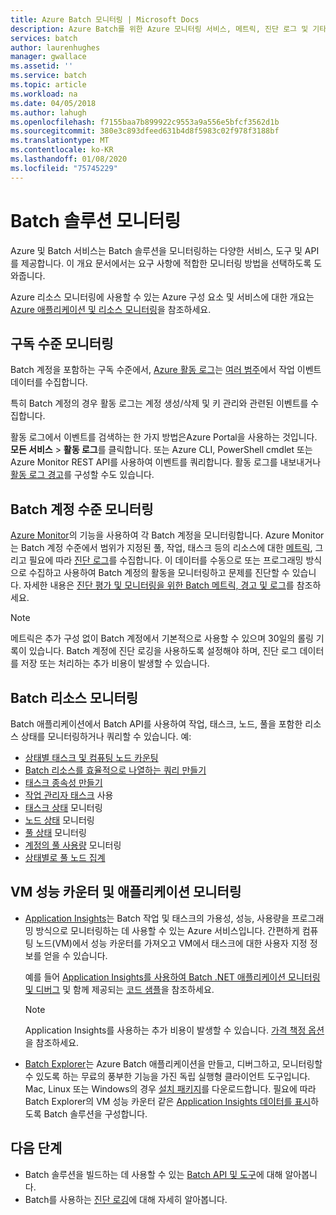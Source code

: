 ```yaml
---
title: Azure Batch 모니터링 | Microsoft Docs
description: Azure Batch를 위한 Azure 모니터링 서비스, 메트릭, 진단 로그 및 기타 모니터링 기능에 대해 알아봅니다.
services: batch
author: laurenhughes
manager: gwallace
ms.assetid: ''
ms.service: batch
ms.topic: article
ms.workload: na
ms.date: 04/05/2018
ms.author: lahugh
ms.openlocfilehash: f7155baa7b899922c9553a9a556e5bfcf3562d1b
ms.sourcegitcommit: 380e3c893dfeed631b4d8f5983c02f978f3188bf
ms.translationtype: MT
ms.contentlocale: ko-KR
ms.lasthandoff: 01/08/2020
ms.locfileid: "75745229"
---
```

# <a name="monitor-batch-solutions"></a>Batch 솔루션 모니터링

Azure 및 Batch 서비스는 Batch 솔루션을 모니터링하는 다양한 서비스, 도구 및 API를 제공합니다. 이 개요 문서에서는 요구 사항에 적합한 모니터링 방법을 선택하도록 도와줍니다.

Azure 리소스 모니터링에 사용할 수 있는 Azure 구성 요소 및 서비스에 대한 개요는 [Azure 애플리케이션 및 리소스 모니터링](../monitoring-and-diagnostics/monitoring-overview.md)을 참조하세요.

## <a name="subscription-level-monitoring"></a>구독 수준 모니터링

Batch 계정을 포함하는 구독 수준에서, [Azure 활동 로그](../azure-monitor/platform/platform-logs-overview.md)는 [여러 범주](../azure-monitor/platform/activity-log-view.md#categories-in-the-activity-log)에서 작업 이벤트 데이터를 수집합니다.

특히 Batch 계정의 경우 활동 로그는 계정 생성/삭제 및 키 관리와 관련된 이벤트를 수집합니다.

활동 로그에서 이벤트를 검색하는 한 가지 방법은Azure Portal을 사용하는 것입니다. **모든 서비스** > **활동 로그**를 클릭합니다. 또는 Azure CLI, PowerShell cmdlet 또는 Azure Monitor REST API를 사용하여 이벤트를 쿼리합니다. 활동 로그를 내보내거나 [활동 로그 경고](../monitoring-and-diagnostics/monitoring-activity-log-alerts-new-experience.md)를 구성할 수도 있습니다.

## <a name="batch-account-level-monitoring"></a>Batch 계정 수준 모니터링

[Azure Monitor](../azure-monitor/overview.md)의 기능을 사용하여 각 Batch 계정을 모니터링합니다. Azure Monitor는 Batch 계정 수준에서 범위가 지정된 풀, 작업, 태스크 등의 리소스에 대한 [메트릭](../azure-monitor/platform/data-platform-metrics.md), 그리고 필요에 따라 [진단 로그](../azure-monitor/platform/platform-logs-overview.md)를 수집합니다. 이 데이터를 수동으로 또는 프로그래밍 방식으로 수집하고 사용하여 Batch 계정의 활동을 모니터링하고 문제를 진단할 수 있습니다. 자세한 내용은 [진단 평가 및 모니터링을 위한 Batch 메트릭, 경고 및 로그](batch-diagnostics.md)를 참조하세요.
 
> [!NOTE]
> 메트릭은 추가 구성 없이 Batch 계정에서 기본적으로 사용할 수 있으며 30일의 롤링 기록이 있습니다. Batch 계정에 진단 로깅을 사용하도록 설정해야 하며, 진단 로그 데이터를 저장 또는 처리하는 추가 비용이 발생할 수 있습니다. 

## <a name="batch-resource-monitoring"></a>Batch 리소스 모니터링

Batch 애플리케이션에서 Batch API를 사용하여 작업, 태스크, 노드, 풀을 포함한 리소스 상태를 모니터링하거나 쿼리할 수 있습니다. 예:

* [상태별 태스크 및 컴퓨팅 노드 카운팅](batch-get-resource-counts.md)
* [Batch 리소스를 효율적으로 나열하는 쿼리 만들기](batch-efficient-list-queries.md)
* [태스크 종속성 만들기](batch-task-dependencies.md)
* [작업 관리자 태스크](/rest/api/batchservice/job/add#jobmanagertask) 사용
* [태스크 상태](/rest/api/batchservice/task/list#taskstate) 모니터링
* [노드 상태](/rest/api/batchservice/computenode/list#computenodestate) 모니터링
* [풀 상태](/rest/api/batchservice/pool/get#poolstate) 모니터링
* [계정의 풀 사용량](/rest/api/batchservice/pool/listusagemetrics) 모니터링
* [상태별로 풀 노드 집계](/rest/api/batchservice/account/listpoolnodecounts)

## <a name="vm-performance-counters-and-application-monitoring"></a>VM 성능 카운터 및 애플리케이션 모니터링

* [Application Insights](../azure-monitor/app/app-insights-overview.md)는 Batch 작업 및 태스크의 가용성, 성능, 사용량을 프로그래밍 방식으로 모니터링하는 데 사용할 수 있는 Azure 서비스입니다. 간편하게 컴퓨팅 노드(VM)에서 성능 카운터를 가져오고 VM에서 태스크에 대한 사용자 지정 정보를 얻을 수 있습니다. 

  예를 들어 [Application Insights를 사용하여 Batch .NET 애플리케이션 모니터링 및 디버그](monitor-application-insights.md) 및 함께 제공되는 [코드 샘플](https://github.com/Azure/azure-batch-samples/tree/master/CSharp/ArticleProjects/ApplicationInsights)을 참조하세요.

  > [!NOTE]
  > Application Insights를 사용하는 추가 비용이 발생할 수 있습니다. [가격 책정 옵션](https://azure.microsoft.com/pricing/details/application-insights/)을 참조하세요. 
  >

* [Batch Explorer](https://github.com/Azure/BatchExplorer)는 Azure Batch 애플리케이션을 만들고, 디버그하고, 모니터링할 수 있도록 하는 무료의 풍부한 기능을 가진 독립 실행형 클라이언트 도구입니다. Mac, Linux 또는 Windows의 경우 [설치 패키지](https://azure.github.io/BatchExplorer/)를 다운로드합니다. 필요에 따라 Batch Explorer의 VM 성능 카운터 같은 [Application Insights 데이터를 표시](https://github.com/Azure/batch-insights)하도록 Batch 솔루션을 구성합니다.


## <a name="next-steps"></a>다음 단계

* Batch 솔루션을 빌드하는 데 사용할 수 있는 [Batch API 및 도구](batch-apis-tools.md)에 대해 알아봅니다.
* Batch를 사용하는 [진단 로깅](batch-diagnostics.md)에 대해 자세히 알아봅니다.